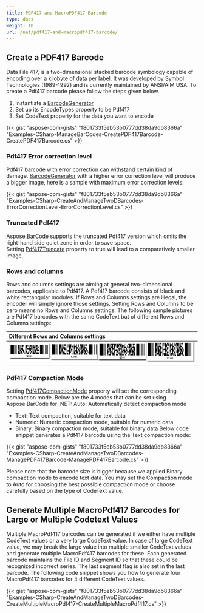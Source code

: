 ```yaml
---
title: PDF417 and MacroPDF417 Barcode
type: docs
weight: 10
url: /net/pdf417-and-macropdf417-barcode/
---
```


## **Create a PDF417 Barcode**
Data File 417, is a two-dimensional stacked barcode symbology capable of encoding over a kilobyte of data per label. It was developed by Symbol Technologies (1989-1992) and is currently maintained by ANSI/AIM USA. To create a Pdf417 barcode please follow the steps given below.

1. Instantiate a [BarcodeGenerator](https://apireference.aspose.com/net/barcode/aspose.barcode.generation/barcodegenerator)
1. Set up its EncodeTypes property to be Pdf417
1. Set CodeText property for the data you want to encode

{{< gist "aspose-com-gists" "f801733f5eb53b0777dd38da9db8366a" "Examples-CSharp-ManageBarCodes-CreatePDF417Barcode-CreatePDF417Barcode.cs" >}}
### **Pdf417 Error correction level**
Pdf417 barcode with error correction can withstand certain kind of damage. [BarcodeGenerator](https://apireference.aspose.com/net/barcode/aspose.barcode.generation/barcodegenerator) with a higher error correction level will produce a bigger image, here is a sample with maximum error correction levels:

{{< gist "aspose-com-gists" "f801733f5eb53b0777dd38da9db8366a" "Examples-CSharp-CreateAndManageTwoDBarcodes-ErrorCorrectionLevel-ErrorCorrectionLevel.cs" >}}
### **Truncated Pdf417**
[Aspose.BarCode](https://apireference.aspose.com/net/barcode) supports the truncated Pdf417 version which omits the right-hand side quiet zone in order to save space. Setting [Pdf417Truncate](https://apireference.aspose.com/net/barcode/aspose.barcode.windows.forms/barcodecontrol/properties/pdf417truncate) property to true will lead to a comparatively smaller image.
### **Rows and columns**
Rows and columns settings are aiming at general two-dimensional barcodes, applicable to Pdf417. A Pdf417 barcode consists of black and white rectangular modules. If Rows and Columns settings are illegal, the encoder will simply ignore those settings. Setting Rows and Columns to be zero means no Rows and Columns settings. The following sample pictures are Pdf417 barcodes with the same CodeText but of different Rows and Columns settings:

|**Different Rows and Columns settings**|
| :- |
|![todo:image_alt_text](pdf417-and-macropdf417-barcode_1.jpg)|
### **Pdf417 Compaction Mode**
Setting [Pdf417CompactionMode](https://apireference.aspose.com/net/barcode/aspose.barcode.windows.forms/barcodecontrol/properties/pdf417compactionmode) property will set the corresponding compaction mode. Below are the 4 modes that can be set using Aspose.BarCode for .NET: Auto: Automatically detect compaction mode

- Text: Text compaction, suitable for text data
- Numeric: Numeric compaction mode, suitable for numeric data
- Binary: Binary compaction mode, suitable for binary data
  Below code snippet generates a Pdf417 barcode using the Text compaction mode:

{{< gist "aspose-com-gists" "f801733f5eb53b0777dd38da9db8366a" "Examples-CSharp-CreateAndManageTwoDBarcodes-ManagePDF417Barcode-ManagePDF417Barcode.cs" >}}



Please note that the barcode size is bigger because we applied Binary compaction mode to encode text data. You may set the Compaction mode to Auto for choosing the best possible compaction mode or choose carefully based on the type of CodeText value.
## **Generate Multiple MacroPdf417 Barcodes for Large or Multiple Codetext Values**
Multiple MacroPdf417 barcodes can be generated if we either have multiple CodeText values or a very large CodeText value. In case of large CodeText value, we may break the large value into multiple smaller CodeText values and generate multiple MacroPdf417 barcodes for these. Each generated barcode maintains the File ID and Segment ID so that these could be recognized incorrect series. The last segment flag is also set in the last barcode. The following code snippet shows you how to generate four MacroPdf417 barcodes for 4 different CodeText values.

{{< gist "aspose-com-gists" "f801733f5eb53b0777dd38da9db8366a" "Examples-CSharp-CreateAndManageTwoDBarcodes-CreateMultipleMacroPdf417-CreateMultipleMacroPdf417.cs" >}}
